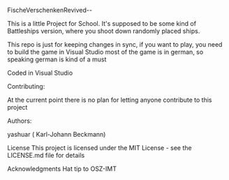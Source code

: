 FischeVerschenkenRevived--

This is a little Project for School. It's supposed to be some kind of Battleships version, where you shoot down randomly placed ships.


This repo is just for keeping changes in sync, if you want to play, you need to build the game in Visual Studio
most of the game is in german, so speaking german is kind of a must

Coded in
Visual Studio


Contributing:

At the current point there is no plan for letting anyone contribute to this project

Authors:

yashuar ( Karl-Johann Beckmann) 

License
This project is licensed under the MIT License - see the LICENSE.md file for details

Acknowledgments
Hat tip to OSZ-IMT 
